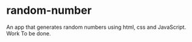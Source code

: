 # random-number

 An app that generates random numbers using html, css and JavaScript.  
 Work To be done.
 
